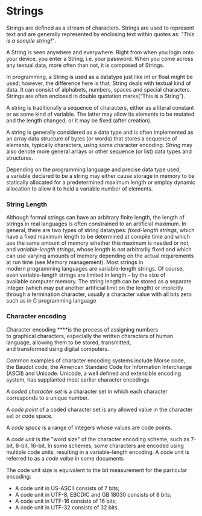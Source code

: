 # Strings

Strings are defined as a stream of characters. Strings are used to represent text and are generally represented by enclosing text within quotes as: *"This is a sample string!"*.

A String is seen anywhere and everywhere. Right from when you login onto your device, you enter a String, i.e. your password. When you come across any textual data, more often than not, it is composed of Strings.

In programming, a String is used as a datatype just like int or float might be used; however, the difference here is that, String deals with textual kind of data. It can consist of alphabets, numbers, spaces and special characters. Strings are often enclosed in double quotation marks(“This is a String”).

A string is traditionally a sequence of characters, either as a literal constant or as some kind of variable. The latter may allow its elements to be mutated and the length changed, or it may be fixed (after creation).

A string is generally considered as a data type and is often implemented as an array data structure of bytes (or words) that stores a sequence of elements, typically characters, using some character encoding. *String* may also denote more general arrays or other sequence (or list) data types and structures.

Depending on the programming language and precise data type used, a variable declared to be a string may either cause storage in memory to be statically allocated for a predetermined maximum length or employ dynamic allocation to allow it to hold a variable number of elements.

### String Length

Although formal strings can have an arbitrary finite length, the length of strings in real languages is often constrained to an artificial maximum. In general, there are two types of string datatypes: *fixed-length strings*, which have a fixed maximum length to be determined at compile time and which use the same amount of memory whether this maximum is needed or not, and *variable-length strings*, whose length is not arbitrarily fixed and which can use varying amounts of memory depending on the actual requirements at run time (see Memory management). Most strings in modern programming languages are variable-length strings. Of course, even variable-length strings are limited in length – by the size of available computer memory. The string length can be stored as a separate integer (which may put another artificial limit on the length) or implicitly through a termination character, usually a character value with all bits zero such as in C programming language

### ****Character encoding****

Character encoding ****is the process of assigning numbers to graphical characters, especially the written characters of human language, allowing them to be stored,                         transmitted, and transformed using digital computers.

Common examples of character encoding systems include Morse code, the Baudot code, the American Standard Code for Information Interchange (ASCII) and Unicode. Unicode, a well defined and extensible encoding system, has supplanted most earlier character encodings

A *coded character set* is a character set in which each character corresponds to a unique number.

A *code point* of a coded character set is any allowed value in the character set or code space.

A *code space* is a range of integers whose values are code points.

A *code unit* is the "word size" of the character encoding scheme, such as 7-bit, 8-bit, 16-bit. In some schemes, some characters are encoded using multiple code units, resulting in a variable-length encoding. A code unit is referred to as a *code value* in some documents

The code unit size is equivalent to the bit measurement for the particular encoding:

- A code unit in US-ASCII consists of 7 bits;
- A code unit in UTF-8, EBCDIC and GB 18030 consists of 8 bits;
- A code unit in UTF-16 consists of 16 bits;
- A code unit in UTF-32 consists of 32 bits.